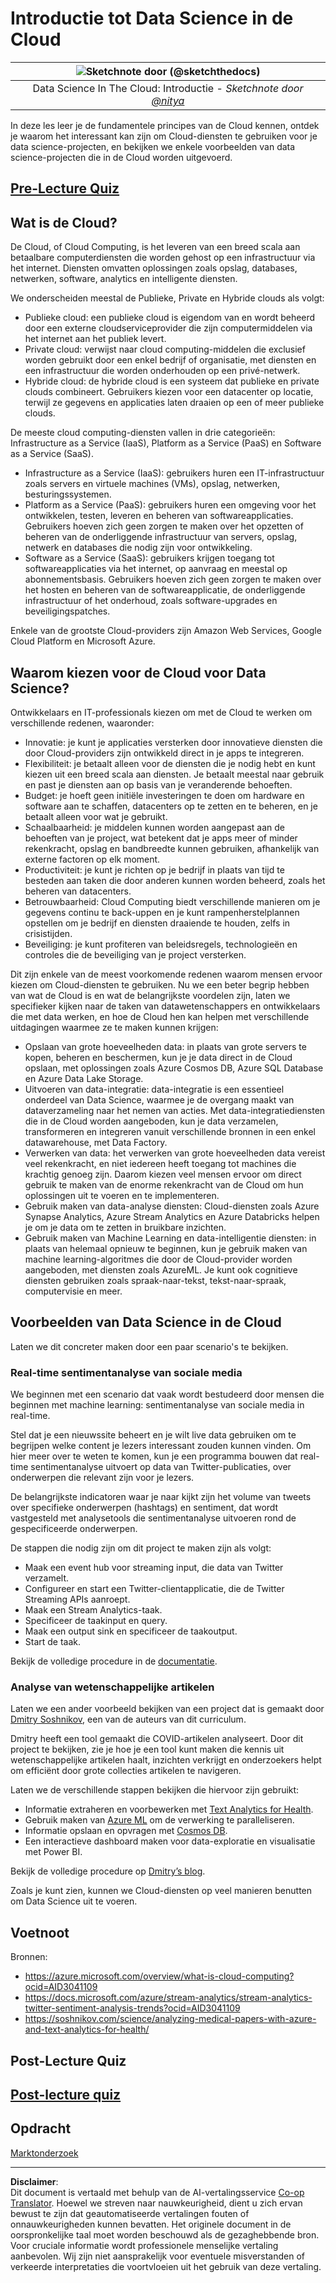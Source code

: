 <!--
CO_OP_TRANSLATOR_METADATA:
{
  "original_hash": "6a0556b17de4c8d1a9470b02247b01d4",
  "translation_date": "2025-09-04T19:49:07+00:00",
  "source_file": "5-Data-Science-In-Cloud/17-Introduction/README.md",
  "language_code": "nl"
}
-->
# Introductie tot Data Science in de Cloud

|![ Sketchnote door [(@sketchthedocs)](https://sketchthedocs.dev) ](../../sketchnotes/17-DataScience-Cloud.png)|
|:---:|
| Data Science In The Cloud: Introductie - _Sketchnote door [@nitya](https://twitter.com/nitya)_ |


In deze les leer je de fundamentele principes van de Cloud kennen, ontdek je waarom het interessant kan zijn om Cloud-diensten te gebruiken voor je data science-projecten, en bekijken we enkele voorbeelden van data science-projecten die in de Cloud worden uitgevoerd. 

## [Pre-Lecture Quiz](https://purple-hill-04aebfb03.1.azurestaticapps.net/quiz/32)

## Wat is de Cloud?

De Cloud, of Cloud Computing, is het leveren van een breed scala aan betaalbare computerdiensten die worden gehost op een infrastructuur via het internet. Diensten omvatten oplossingen zoals opslag, databases, netwerken, software, analytics en intelligente diensten.

We onderscheiden meestal de Publieke, Private en Hybride clouds als volgt:

* Publieke cloud: een publieke cloud is eigendom van en wordt beheerd door een externe cloudserviceprovider die zijn computermiddelen via het internet aan het publiek levert.
* Private cloud: verwijst naar cloud computing-middelen die exclusief worden gebruikt door een enkel bedrijf of organisatie, met diensten en een infrastructuur die worden onderhouden op een privé-netwerk.
* Hybride cloud: de hybride cloud is een systeem dat publieke en private clouds combineert. Gebruikers kiezen voor een datacenter op locatie, terwijl ze gegevens en applicaties laten draaien op een of meer publieke clouds.

De meeste cloud computing-diensten vallen in drie categorieën: Infrastructure as a Service (IaaS), Platform as a Service (PaaS) en Software as a Service (SaaS).

* Infrastructure as a Service (IaaS): gebruikers huren een IT-infrastructuur zoals servers en virtuele machines (VMs), opslag, netwerken, besturingssystemen.
* Platform as a Service (PaaS): gebruikers huren een omgeving voor het ontwikkelen, testen, leveren en beheren van softwareapplicaties. Gebruikers hoeven zich geen zorgen te maken over het opzetten of beheren van de onderliggende infrastructuur van servers, opslag, netwerk en databases die nodig zijn voor ontwikkeling.
* Software as a Service (SaaS): gebruikers krijgen toegang tot softwareapplicaties via het internet, op aanvraag en meestal op abonnementsbasis. Gebruikers hoeven zich geen zorgen te maken over het hosten en beheren van de softwareapplicatie, de onderliggende infrastructuur of het onderhoud, zoals software-upgrades en beveiligingspatches.

Enkele van de grootste Cloud-providers zijn Amazon Web Services, Google Cloud Platform en Microsoft Azure.

## Waarom kiezen voor de Cloud voor Data Science?

Ontwikkelaars en IT-professionals kiezen om met de Cloud te werken om verschillende redenen, waaronder:

* Innovatie: je kunt je applicaties versterken door innovatieve diensten die door Cloud-providers zijn ontwikkeld direct in je apps te integreren.
* Flexibiliteit: je betaalt alleen voor de diensten die je nodig hebt en kunt kiezen uit een breed scala aan diensten. Je betaalt meestal naar gebruik en past je diensten aan op basis van je veranderende behoeften.
* Budget: je hoeft geen initiële investeringen te doen om hardware en software aan te schaffen, datacenters op te zetten en te beheren, en je betaalt alleen voor wat je gebruikt.
* Schaalbaarheid: je middelen kunnen worden aangepast aan de behoeften van je project, wat betekent dat je apps meer of minder rekenkracht, opslag en bandbreedte kunnen gebruiken, afhankelijk van externe factoren op elk moment.
* Productiviteit: je kunt je richten op je bedrijf in plaats van tijd te besteden aan taken die door anderen kunnen worden beheerd, zoals het beheren van datacenters.
* Betrouwbaarheid: Cloud Computing biedt verschillende manieren om je gegevens continu te back-uppen en je kunt rampenherstelplannen opstellen om je bedrijf en diensten draaiende te houden, zelfs in crisistijden.
* Beveiliging: je kunt profiteren van beleidsregels, technologieën en controles die de beveiliging van je project versterken.

Dit zijn enkele van de meest voorkomende redenen waarom mensen ervoor kiezen om Cloud-diensten te gebruiken. Nu we een beter begrip hebben van wat de Cloud is en wat de belangrijkste voordelen zijn, laten we specifieker kijken naar de taken van datawetenschappers en ontwikkelaars die met data werken, en hoe de Cloud hen kan helpen met verschillende uitdagingen waarmee ze te maken kunnen krijgen:

* Opslaan van grote hoeveelheden data: in plaats van grote servers te kopen, beheren en beschermen, kun je je data direct in de Cloud opslaan, met oplossingen zoals Azure Cosmos DB, Azure SQL Database en Azure Data Lake Storage.
* Uitvoeren van data-integratie: data-integratie is een essentieel onderdeel van Data Science, waarmee je de overgang maakt van dataverzameling naar het nemen van acties. Met data-integratiediensten die in de Cloud worden aangeboden, kun je data verzamelen, transformeren en integreren vanuit verschillende bronnen in een enkel datawarehouse, met Data Factory.
* Verwerken van data: het verwerken van grote hoeveelheden data vereist veel rekenkracht, en niet iedereen heeft toegang tot machines die krachtig genoeg zijn. Daarom kiezen veel mensen ervoor om direct gebruik te maken van de enorme rekenkracht van de Cloud om hun oplossingen uit te voeren en te implementeren.
* Gebruik maken van data-analyse diensten: Cloud-diensten zoals Azure Synapse Analytics, Azure Stream Analytics en Azure Databricks helpen je om je data om te zetten in bruikbare inzichten.
* Gebruik maken van Machine Learning en data-intelligentie diensten: in plaats van helemaal opnieuw te beginnen, kun je gebruik maken van machine learning-algoritmes die door de Cloud-provider worden aangeboden, met diensten zoals AzureML. Je kunt ook cognitieve diensten gebruiken zoals spraak-naar-tekst, tekst-naar-spraak, computervisie en meer.

## Voorbeelden van Data Science in de Cloud

Laten we dit concreter maken door een paar scenario's te bekijken.

### Real-time sentimentanalyse van sociale media
We beginnen met een scenario dat vaak wordt bestudeerd door mensen die beginnen met machine learning: sentimentanalyse van sociale media in real-time.

Stel dat je een nieuwssite beheert en je wilt live data gebruiken om te begrijpen welke content je lezers interessant zouden kunnen vinden. Om hier meer over te weten te komen, kun je een programma bouwen dat real-time sentimentanalyse uitvoert op data van Twitter-publicaties, over onderwerpen die relevant zijn voor je lezers.

De belangrijkste indicatoren waar je naar kijkt zijn het volume van tweets over specifieke onderwerpen (hashtags) en sentiment, dat wordt vastgesteld met analysetools die sentimentanalyse uitvoeren rond de gespecificeerde onderwerpen.

De stappen die nodig zijn om dit project te maken zijn als volgt:

* Maak een event hub voor streaming input, die data van Twitter verzamelt.
* Configureer en start een Twitter-clientapplicatie, die de Twitter Streaming APIs aanroept.
* Maak een Stream Analytics-taak.
* Specificeer de taakinput en query.
* Maak een output sink en specificeer de taakoutput.
* Start de taak.

Bekijk de volledige procedure in de [documentatie](https://docs.microsoft.com/azure/stream-analytics/stream-analytics-twitter-sentiment-analysis-trends?WT.mc_id=academic-77958-bethanycheum&ocid=AID30411099).

### Analyse van wetenschappelijke artikelen
Laten we een ander voorbeeld bekijken van een project dat is gemaakt door [Dmitry Soshnikov](http://soshnikov.com), een van de auteurs van dit curriculum.

Dmitry heeft een tool gemaakt die COVID-artikelen analyseert. Door dit project te bekijken, zie je hoe je een tool kunt maken die kennis uit wetenschappelijke artikelen haalt, inzichten verkrijgt en onderzoekers helpt om efficiënt door grote collecties artikelen te navigeren.

Laten we de verschillende stappen bekijken die hiervoor zijn gebruikt:
* Informatie extraheren en voorbewerken met [Text Analytics for Health](https://docs.microsoft.com/azure/cognitive-services/text-analytics/how-tos/text-analytics-for-health?WT.mc_id=academic-77958-bethanycheum&ocid=AID3041109).
* Gebruik maken van [Azure ML](https://azure.microsoft.com/services/machine-learning?WT.mc_id=academic-77958-bethanycheum&ocid=AID3041109) om de verwerking te paralleliseren.
* Informatie opslaan en opvragen met [Cosmos DB](https://azure.microsoft.com/services/cosmos-db?WT.mc_id=academic-77958-bethanycheum&ocid=AID3041109).
* Een interactieve dashboard maken voor data-exploratie en visualisatie met Power BI.

Bekijk de volledige procedure op [Dmitry’s blog](https://soshnikov.com/science/analyzing-medical-papers-with-azure-and-text-analytics-for-health/).

Zoals je kunt zien, kunnen we Cloud-diensten op veel manieren benutten om Data Science uit te voeren.

## Voetnoot

Bronnen:
* https://azure.microsoft.com/overview/what-is-cloud-computing?ocid=AID3041109  
* https://docs.microsoft.com/azure/stream-analytics/stream-analytics-twitter-sentiment-analysis-trends?ocid=AID3041109  
* https://soshnikov.com/science/analyzing-medical-papers-with-azure-and-text-analytics-for-health/  

## Post-Lecture Quiz

## [Post-lecture quiz](https://ff-quizzes.netlify.app/en/ds/)

## Opdracht

[Marktonderzoek](assignment.md)

---

**Disclaimer**:  
Dit document is vertaald met behulp van de AI-vertalingsservice [Co-op Translator](https://github.com/Azure/co-op-translator). Hoewel we streven naar nauwkeurigheid, dient u zich ervan bewust te zijn dat geautomatiseerde vertalingen fouten of onnauwkeurigheden kunnen bevatten. Het originele document in de oorspronkelijke taal moet worden beschouwd als de gezaghebbende bron. Voor cruciale informatie wordt professionele menselijke vertaling aanbevolen. Wij zijn niet aansprakelijk voor eventuele misverstanden of verkeerde interpretaties die voortvloeien uit het gebruik van deze vertaling.